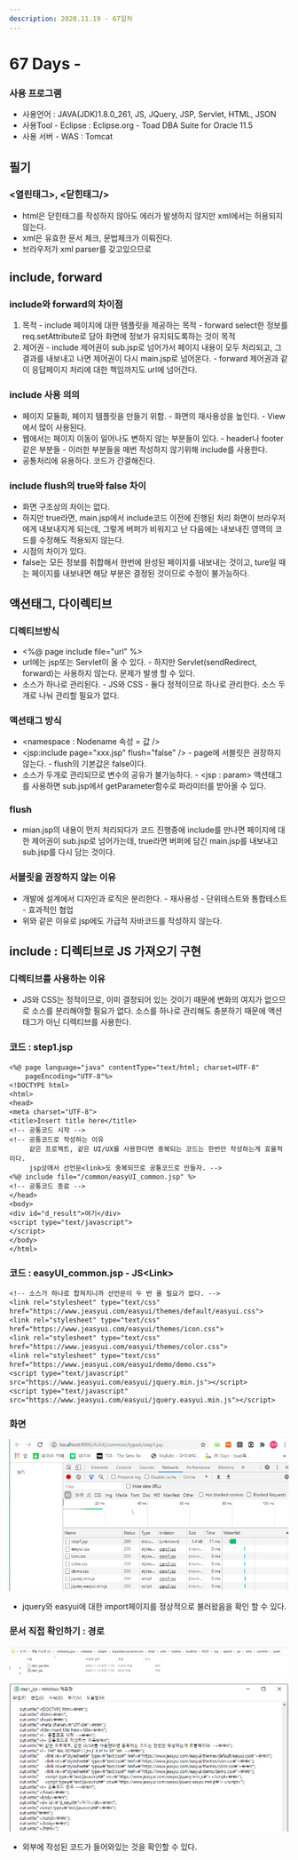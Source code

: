 ```yaml
---
description: 2020.11.19 - 67일차
---
```


# 67 Days -

### 사용 프로그램

* 사용언어 : JAVA\(JDK\)1.8.0\_261, JS, JQuery, JSP, Servlet, HTML, JSON
* 사용Tool  - Eclipse : Eclipse.org - Toad DBA Suite for Oracle 11.5
* 사용 서버 - WAS : Tomcat

## 필기

### &lt;열린태그&gt;, &lt;닫힌태그/&gt;

* html은 닫힌태그를 작성하지 않아도 에러가 발생하지 않지만 xml에서는 허용되지 않는다.
* xml은 유효한 문서 체크, 문법체크가 이뤄진다.
* 브라우저가 xml parser를 갖고있으므로

## include, forward

### include와 forward의 차이점

1. 목적 - include   페이지에 대한 템플릿을 제공하는 목적 - forward   select한 정보를 req.setAttribute로 담아 화면에 정보가 유지되도록하는 것이 목적
2. 제어권 - include   제어권이 sub.jsp로 넘어가서 페이지 내용이 모두 처리되고, 그 결과를 내보내고 나면 제어권이 다시    main.jsp로 넘어온다. - forward   제어권과 같이 응답페이지 처리에 대한 책임까지도 url에 넘어간다.

### include 사용 의의

* 페이지 모듈화, 페이지 템플릿을 만들기 위함. - 화면의 재사용성을 높인다. - View에서 많이 사용된다.
* 웹에서는 페이지 이동이 일어나도 변하지 않는 부분들이 있다. - header나 footer같은 부분들 - 이러한 부분들을 매번 작성하지 않기위해 include를 사용한다.
* 공통처리에 유용하다. 코드가 간결해진다.

### include flush의 true와 false 차이

* 화면 구조상의 차이는 없다.
* 하지만 true라면, main.jsp에서 include코드 이전에 진행된 처리 화면이 브라우저에게 내보내지게 되는데, 그렇게 버퍼가 비워지고 난 다음에는 내보내진 영역의 코드를 수정해도 적용되지 않는다.
* 시점의 차이가 있다.
* false는 모든 정보를 취합해서 한번에 완성된 페이지를 내보내는 것이고, ture일 때는 페이지를 내보내면 해당 부분은 결정된 것이므로 수정이 불가능하다.

## 액션태그, 다이렉티브

### 디렉티브방식

* &lt;%@ page include file="url" %&gt;
* url에는 jsp또는 Servlet이 올 수 있다. - 하지만 Servlet\(sendRedirect, forward\)는 사용하지 않는다. 문제가 발생 할 수 있다.
* 소스가 하나로 관리된다. - JS와 CSS - 둘다 정적이므로 하나로 관리한다. 소스 두개로 나눠 관리할 필요가 없다.

### 액션태그 방식

* &lt;namespace : Nodename 속성 = 값 /&gt;
* &lt;jsp:include page="xxx.jsp" flush="false" /&gt; - page에 서블릿은 권장하지 않는다. - flush의 기본값은 false이다.
* 소스가 두개로 관리되므로 변수의 공유가 불가능하다. - &lt;jsp : param&gt; 액션태그를 사용하면 sub.jsp에서 getParameter함수로 파라미터를 받아올 수 있다.

### flush

* mian.jsp의 내용이 먼저 처리되다가 코드 진행중에 include를 만나면 페이지에 대한 제어권이 sub.jsp로 넘어가는데, true라면 버퍼에 담긴 main.jsp를 내보내고 sub.jsp를 다시 담는 것이다.

### 서블릿을 권장하지 않는 이유

* 개발에 설계에서 디자인과 로직은 분리한다. - 재사용성 - 단위테스트와 통합테스트 - 효과적인 협업
* 위와 같은 이유로 jsp에도 가급적 자바코드를 작성하지 않는다.

## include : 디렉티브로 JS 가져오기 구현

### 디렉티브를 사용하는 이유

* JS와 CSS는 정적이므로, 이미 결정되어 있는 것이기 때문에 변화의 여지가 없으므로 소스를 분리해야할 필요가 없다. 소스를 하나로 관리해도 충분하기 때문에 액션태그가 아닌 디렉티브를 사용한다.

### 코드 : step1.jsp

```markup
<%@ page language="java" contentType="text/html; charset=UTF-8"
    pageEncoding="UTF-8"%>
<!DOCTYPE html>
<html>
<head>
<meta charset="UTF-8">
<title>Insert title here</title>
<!-- 공통코드 시작 -->
<!-- 공통코드로 작성하는 이유
	 같은 프로젝트, 같은 UI/UX를 사용한다면 중복되는 코드는 한번만 작성하는게 효율적이다. 
	 jsp상에서 선언문<link>도 중복되므로 공통코드로 만들자. -->
<%@ include file="/common/easyUI_common.jsp" %>
<!-- 공통코드 종료 -->
</head>
<body>
<div id="d_result">여기</div>
<script type="text/javascript">
</script>
</body>
</html>
```

### 코드 : easyUI\_common.jsp - JS&lt;Link&gt;

```markup
<!-- 소스가 하나로 합쳐지니까 선언문이 두 번 올 필요가 없다. -->
<link rel="stylesheet" type="text/css" href="https://www.jeasyui.com/easyui/themes/default/easyui.css">
<link rel="stylesheet" type="text/css" href="https://www.jeasyui.com/easyui/themes/icon.css">
<link rel="stylesheet" type="text/css" href="https://www.jeasyui.com/easyui/themes/color.css">
<link rel="stylesheet" type="text/css" href="https://www.jeasyui.com/easyui/demo/demo.css">
<script type="text/javascript" src="https://www.jeasyui.com/easyui/jquery.min.js"></script>
<script type="text/javascript" src="https://www.jeasyui.com/easyui/jquery.easyui.min.js"></script>
```

### 화면 

![](../../.gitbook/assets/3%20%2841%29.png)

* jquery와 easyui에 대한 import페이지를 정상적으로 불러왔음을 확인 할 수 있다.

### 문서 직접 확인하기 : 경로

![&#xACBD;&#xB85C;](../../.gitbook/assets/1%20%2869%29.png)

![step1.jsp &#xBA54;&#xBAA8;&#xC7A5;](../../.gitbook/assets/2%20%2853%29.png)

* 외부에 작성된 코드가 들어와있는 것을 확인할 수 있다.

